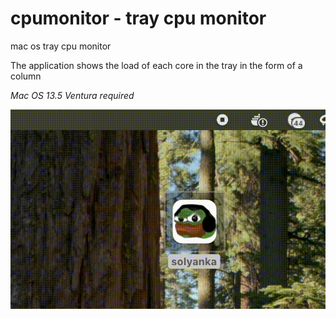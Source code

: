 # cpumonitor - tray cpu monitor

mac os tray cpu monitor

The application shows the load of each core in the tray in the form of a column

*Mac OS 13.5 Ventura required*

![preview](./preview/usage.gif)

